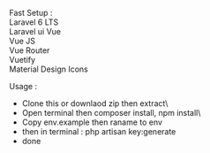 Fast Setup :\
Laravel 6 LTS\
Laravel ui Vue\
Vue JS\
Vue Router\
Vuetify\
Material Design Icons

Usage :
- Clone this or downlaod zip then extract\
- Open terminal then composer install, npm install\
- Copy env.example then raname to env
- then in terminal : php artisan key:generate
- done
